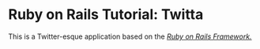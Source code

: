 # Ruby on Rails Tutorial: Twitta

This is a Twitter-esque application based on the
[*Ruby on Rails Framework.*](http://rubyonrails.org/)